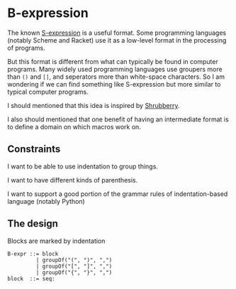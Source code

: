 # B-expression

The known [S-expression](https://en.wikipedia.org/wiki/S-expression) is a useful format.
Some programming languages (notably Scheme and Racket) use it as a low-level format in the processing of programs.

But this format is different from what can typically be found in computer programs.
Many widely used programming languages use groupers more than `()` and `[]`, and seperators more than white-space
characters. So I am wondering if we can find something like S-expression but more similar to typical computer
programs.

I should mentioned that this idea is inspired by [Shrubberry](https://github.com/mflatt/rhombus-prototype/blob/shrubbery/shrubbery/0000-shrubbery.md).

I also should mentioned that one benefit of having an intermediate format is to define a domain on which macros work on.

## Constraints

I want to be able to use indentation to group things.

I want to have different kinds of parenthesis.

I want to support a good portion of the grammar rules of
indentation-based language (notably Python)

## The design

Blocks are marked by indentation

```
B-expr ::= block
         | groupOf("(", ")", ",")
         | groupOf("[", "]", ",")
         | groupOf("{", "}", ",")
block  ::= seq:
```
